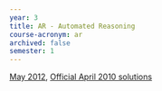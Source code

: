 ```yaml
---
year: 3
title: AR - Automated Reasoning
course-acronym: ar
archived: false
semester: 1
---
```


[May 2012](https://docs.google.com/document/d/1aqeSLI2MihZYdLfqH3CgBLfQdpF_pSQ_PrAKZ6mTQus/edit),
[Official April 2010 solutions](https://docs.google.com/file/d/0B2AAOQQZ_8BxUFVEeEdZQVl6YUU/edit?usp=sharing)
